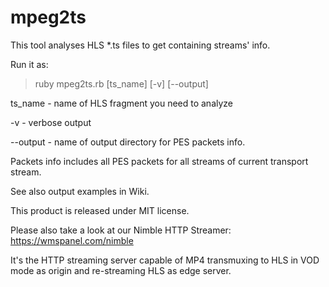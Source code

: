 mpeg2ts
=======

This tool analyses HLS *.ts files to get containing streams' info.

Run it as:
> ruby mpeg2ts.rb [ts_name] [-v] [--output]

ts_name - name of HLS fragment you need to analyze 

-v - verbose output

--output - name of output directory for PES packets info.

Packets info includes all PES packets for all streams of current transport stream.

See also output examples in Wiki.



This product is released under MIT license.

Please also take a look at our Nimble HTTP Streamer: https://wmspanel.com/nimble

It's the HTTP streaming server capable of MP4 transmuxing to HLS in VOD mode as origin and re-streaming HLS as edge server.

